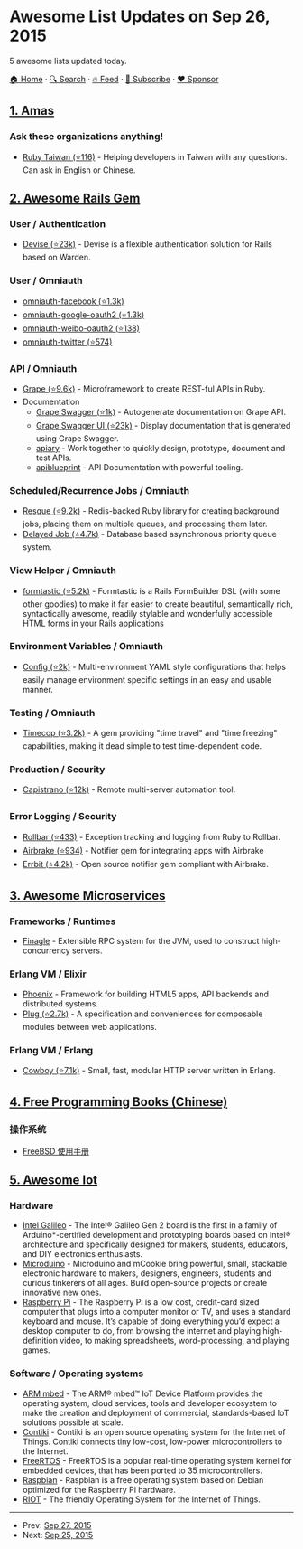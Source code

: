 # Awesome List Updates on Sep 26, 2015

5 awesome lists updated today.

[🏠 Home](/README.md) · [🔍 Search](https://www.trackawesomelist.com/search/) · [🔥 Feed](https://www.trackawesomelist.com/rss.xml) · [📮 Subscribe](https://trackawesomelist.us17.list-manage.com/subscribe?u=d2f0117aa829c83a63ec63c2f&id=36a103854c) · [❤️  Sponsor](https://github.com/sponsors/theowenyoung)



## [1. Amas](/content/sindresorhus/amas/README.md)

### Ask these organizations anything!

*   [Ruby Taiwan (⭐116)](https://github.com/rubytaiwan/AMA) - Helping developers in Taiwan with any questions. Can ask in English or Chinese.

## [2. Awesome Rails Gem](/content/hothero/awesome-rails-gem/README.md)

### User / Authentication

*   [Devise (⭐23k)](https://github.com/plataformatec/devise/) - Devise is a flexible authentication solution for Rails based on Warden.

### User / Omniauth

*   [omniauth-facebook (⭐1.3k)](https://github.com/mkdynamic/omniauth-facebook)
*   [omniauth-google-oauth2 (⭐1.3k)](https://github.com/zquestz/omniauth-google-oauth2)
*   [omniauth-weibo-oauth2 (⭐138)](https://github.com/beenhero/omniauth-weibo-oauth2)
*   [omniauth-twitter (⭐574)](https://github.com/arunagw/omniauth-twitter)

### API / Omniauth

*   [Grape (⭐9.6k)](https://github.com/ruby-grape/grape) - Microframework to create REST-ful APIs in Ruby.
*   Documentation
    *   [Grape Swagger (⭐1k)](https://github.com/ruby-grape/grape-swagger) - Autogenerate documentation on Grape API.
    *   [Grape Swagger UI (⭐23k)](https://github.com/swagger-api/swagger-ui) - Display documentation that is generated using Grape Swagger.
    *   [apiary](https://apiary.io/) - Work together to quickly design, prototype, document and test APIs.
    *   [apiblueprint](https://apiblueprint.org) - API Documentation with powerful tooling.

### Scheduled/Recurrence Jobs / Omniauth

*   [Resque (⭐9.2k)](https://github.com/resque/resque) - Redis-backed Ruby library for creating background jobs, placing them on multiple queues, and processing them later.
*   [Delayed Job (⭐4.7k)](https://github.com/collectiveidea/delayed_job) - Database based asynchronous priority queue system.

### View Helper / Omniauth

*   [formtastic (⭐5.2k)](https://github.com/justinfrench/formtastic) - Formtastic is a Rails FormBuilder DSL (with some other goodies) to make it far easier to create beautiful, semantically rich, syntactically awesome, readily stylable and wonderfully accessible HTML forms in your Rails applications

### Environment Variables / Omniauth

*   [Config (⭐2k)](https://github.com/railsconfig/config) - Multi-environment YAML style configurations that helps easily manage environment specific settings in an easy and usable manner.

### Testing / Omniauth

*   [Timecop (⭐3.2k)](https://github.com/travisjeffery/timecop) - A gem providing "time travel" and "time freezing" capabilities, making it dead simple to test time-dependent code.

### Production / Security

*   [Capistrano (⭐12k)](https://github.com/capistrano/capistrano) - Remote multi-server automation tool.

### Error Logging / Security

*   [Rollbar (⭐433)](https://github.com/rollbar/rollbar-gem) - Exception tracking and logging from Ruby to Rollbar.
*   [Airbrake (⭐934)](https://github.com/airbrake/airbrake) - Notifier gem for integrating apps with Airbrake
*   [Errbit (⭐4.2k)](https://github.com/errbit/errbit) - Open source notifier gem compliant with Airbrake.

## [3. Awesome Microservices](/content/mfornos/awesome-microservices/README.md)

### Frameworks / Runtimes

*   [Finagle](http://twitter.github.io/finagle) - Extensible RPC system for the JVM, used to construct high-concurrency servers.

### Erlang VM / Elixir

*   [Phoenix](http://www.phoenixframework.org/) - Framework for building HTML5 apps, API backends and distributed systems.
*   [Plug (⭐2.7k)](https://github.com/elixir-lang/plug) - A specification and conveniences for composable modules between web applications.

### Erlang VM / Erlang

*   [Cowboy (⭐7.1k)](https://github.com/ninenines/cowboy) - Small, fast, modular HTTP server written in Erlang.

## [4. Free Programming Books (Chinese)](/content/EbookFoundation/free-programming-books/books/free-programming-books-zh/README.md)

### 操作系统

*   [FreeBSD 使用手册](http://www.freebsd.org/doc/zh_CN.UTF-8/books/handbook/)

## [5. Awesome Iot](/content/HQarroum/awesome-iot/README.md)

### Hardware

*   [Intel Galileo](https://www-ssl.intel.com/content/www/us/en/do-it-yourself/galileo-maker-quark-board.html) - The Intel® Galileo Gen 2 board is the first in a family of Arduino\*-certified development and prototyping boards based on Intel® architecture and specifically designed for makers, students, educators, and DIY electronics enthusiasts.
*   [Microduino](https://www.microduino.cc/) - Microduino and mCookie bring powerful, small, stackable electronic hardware to makers, designers, engineers, students and curious tinkerers of all ages. Build open-source projects or create innovative new ones.
*   [Raspberry Pi](https://www.raspberrypi.org/) - The Raspberry Pi is a low cost, credit-card sized computer that plugs into a computer monitor or TV, and uses a standard keyboard and mouse. It’s capable of doing everything you’d expect a desktop computer to do, from browsing the internet and playing high-definition video, to making spreadsheets, word-processing, and playing games.

### Software / Operating systems

*   [ARM mbed](http://www.mbed.com/) - The ARM® mbed™ IoT Device Platform provides the operating system, cloud services, tools and developer ecosystem to make the creation and deployment of commercial, standards-based IoT solutions possible at scale.
*   [Contiki](http://www.contiki-os.org/) - Contiki is an open source operating system for the Internet of Things. Contiki connects tiny low-cost, low-power microcontrollers to the Internet.
*   [FreeRTOS](http://www.freertos.org/) - FreeRTOS is a popular real-time operating system kernel for embedded devices, that has been ported to 35 microcontrollers.
*   [Raspbian](https://raspbian.org/) - Raspbian is a free operating system based on Debian optimized for the Raspberry Pi hardware.
*   [RIOT](http://www.riot-os.org/) - The friendly Operating System for the Internet of Things.

---

- Prev: [Sep 27, 2015](/content/2015/09/27/README.md)
- Next: [Sep 25, 2015](/content/2015/09/25/README.md)